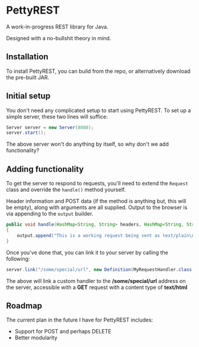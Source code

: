 PettyREST
======

A work-in-progress REST library for Java.

Designed with a no-bullshit theory in mind.

Installation
------

To install PettyREST, you can build from the repo, or alternatively download the pre-built JAR.

Initial setup
------

You don't need any complicated setup to start using PettyREST. To set up a simple server, these two lines will suffice:

```java
Server server = new Server(8080);
server.start();
```

The above server won't do anything by itself, so why don't we add functionality?

Adding functionality
------

To get the server to respond to requests, you'll need to extend the ```Request``` class and override the ```handle()``` method yourself.

Header information and POST data (if the method is anything but, this will be empty), along with arguments are all supplied. Output to the browser is via appending to the ```output``` builder.

```java
public void handle(HashMap<String, String> headers, HashMap<String, String> post, ArrayList<String> args, StringBuilder output);
{
	output.append("This is a working request being sent as text/plain\n");
}
```

Once you've done that, you can link it to your server by calling the following:

```java
server.link("/some/special/url", new Definition(MyRequestHandler.class, RequestType.GET_REQUEST, ContentType.TEXT_HTML_TYPE));
```

The above will link a custom handler to the **/some/special/url** address on the server, accessible with a **GET** request with a content type of **text/html**

Roadmap
------

The current plan in the future I have for PettyREST includes:

- Support for POST and perhaps DELETE
- Better modularity